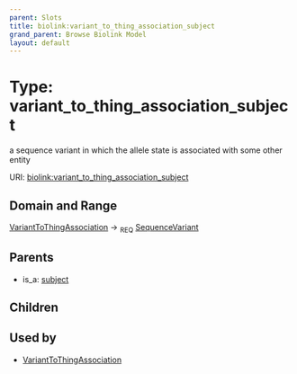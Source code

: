 ```yaml
---
parent: Slots
title: biolink:variant_to_thing_association_subject
grand_parent: Browse Biolink Model
layout: default
---
```


# Type: variant_to_thing_association_subject


a sequence variant in which the allele state is associated with some other entity

URI: [biolink:variant_to_thing_association_subject](https://w3id.org/biolink/vocab/variant_to_thing_association_subject)

## Domain and Range

[VariantToThingAssociation](VariantToThingAssociation.md) ->  <sub>REQ</sub> [SequenceVariant](SequenceVariant.md)

## Parents

 *  is_a: [subject](subject.md)

## Children


## Used by

 * [VariantToThingAssociation](VariantToThingAssociation.md)
